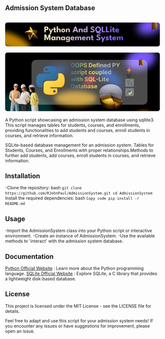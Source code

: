 
## Admission System Database

<div align="center">
  <br>
      <img src="https://github.com/RJohnPaul/student-admission-management-system.py/blob/da7ee9c07bac2d31707f0f7b773a9d254a04bf2b/Banner_PY.png" alt="Project Banner">
  </br>
</div>

<div align="center">
  <br>
      <img src="https://github.com/RJohnPaul/student-admission-management-system.py/blob/0eaec1a58baa3e9b08e56d9d0067cfb6618d104d/Banner_PY_2.png" alt="Project Banner">
  </br>
</div>

<br/>
A Python script showcasing an admission system database using sqllite3. This script manages tables for students, courses, and enrollments, providing functionalities to add students and courses, enroll students in courses, and retrieve information.

 SQLite-based database management for an admission system. Tables for Students, Courses, and Enrollments with proper relationships.Methods  to further add students, add courses, enroll students in courses, and retrieve information.

## Installation
-Clone the repository:
bash ```
git clone https://github.com/RJohnPaul/AdmissionSystem.git
cd AdmissionSystem
           ```
Install the required dependencies:
bash ```
Copy code
pip install -r README.md
     ```
## Usage
-Import the AdmissionSystem class into your Python script or interactive environment.
-Create an instance of AdmissionSystem.
-Use the available methods to 'interact' with the admission system database.
## Documentation
[Python Official Website](https://www.python.org/) : Learn more about the Python programming language.
[SQLite Official Website](https://www.sqlite.org/index.html) : Explore SQLite, a C library that provides a lightweight disk-based database.

## License
This project is licensed under the MIT License - see the LICENSE file for details.

 Feel free to adapt and use this script for your admission system needs! If you encounter any issues or have suggestions for improvement, please open an issue.
